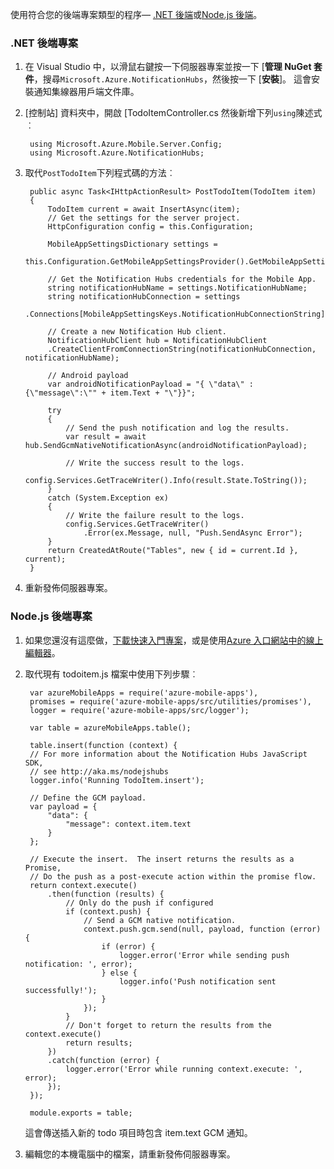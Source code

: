 使用符合您的後端專案類型的程序&mdash; [.NET 後端](#dotnet)或[Node.js 後端](#nodejs)。

### <a name="dotnet"></a>.NET 後端專案

1. 在 Visual Studio 中，以滑鼠右鍵按一下伺服器專案並按一下 [**管理 NuGet 套件**，搜尋`Microsoft.Azure.NotificationHubs`，然後按一下 [**安裝**]。 這會安裝通知集線器用戶端文件庫。

2. [控制站] 資料夾中，開啟 [TodoItemController.cs 然後新增下列`using`陳述式︰

        using Microsoft.Azure.Mobile.Server.Config;
        using Microsoft.Azure.NotificationHubs;

3. 取代`PostTodoItem`下列程式碼的方法︰  

      
        public async Task<IHttpActionResult> PostTodoItem(TodoItem item)
        {
            TodoItem current = await InsertAsync(item);
            // Get the settings for the server project.
            HttpConfiguration config = this.Configuration;

            MobileAppSettingsDictionary settings = 
                this.Configuration.GetMobileAppSettingsProvider().GetMobileAppSettings();

            // Get the Notification Hubs credentials for the Mobile App.
            string notificationHubName = settings.NotificationHubName;
            string notificationHubConnection = settings
                .Connections[MobileAppSettingsKeys.NotificationHubConnectionString].ConnectionString;

            // Create a new Notification Hub client.
            NotificationHubClient hub = NotificationHubClient
            .CreateClientFromConnectionString(notificationHubConnection, notificationHubName);

            // Android payload
            var androidNotificationPayload = "{ \"data\" : {\"message\":\"" + item.Text + "\"}}";

            try
            {
                // Send the push notification and log the results.
                var result = await hub.SendGcmNativeNotificationAsync(androidNotificationPayload);

                // Write the success result to the logs.
                config.Services.GetTraceWriter().Info(result.State.ToString());
            }
            catch (System.Exception ex)
            {
                // Write the failure result to the logs.
                config.Services.GetTraceWriter()
                    .Error(ex.Message, null, "Push.SendAsync Error");
            }
            return CreatedAtRoute("Tables", new { id = current.Id }, current);
        }

4. 重新發佈伺服器專案。

### <a name="nodejs"></a>Node.js 後端專案

1. 如果您還沒有這麼做，[下載快速入門專案](app-service-mobile-node-backend-how-to-use-server-sdk.md#download-quickstart)，或是使用[Azure 入口網站中的線上編輯器](app-service-mobile-node-backend-how-to-use-server-sdk.md#online-editor)。
 
1. 取代現有 todoitem.js 檔案中使用下列步驟︰

        var azureMobileApps = require('azure-mobile-apps'),
        promises = require('azure-mobile-apps/src/utilities/promises'),
        logger = require('azure-mobile-apps/src/logger');
        
        var table = azureMobileApps.table();
        
        table.insert(function (context) {
        // For more information about the Notification Hubs JavaScript SDK, 
        // see http://aka.ms/nodejshubs
        logger.info('Running TodoItem.insert');
        
        // Define the GCM payload.
        var payload = {
            "data": {
                "message": context.item.text
            }
        };   
        
        // Execute the insert.  The insert returns the results as a Promise,
        // Do the push as a post-execute action within the promise flow.
        return context.execute()
            .then(function (results) {
                // Only do the push if configured
                if (context.push) {
                    // Send a GCM native notification.
                    context.push.gcm.send(null, payload, function (error) {
                        if (error) {
                            logger.error('Error while sending push notification: ', error);
                        } else {
                            logger.info('Push notification sent successfully!');
                        }
                    });
                }
                // Don't forget to return the results from the context.execute()
                return results;
            })
            .catch(function (error) {
                logger.error('Error while running context.execute: ', error);
            });
        });
        
        module.exports = table;  

    這會傳送插入新的 todo 項目時包含 item.text GCM 通知。 

2. 編輯您的本機電腦中的檔案，請重新發佈伺服器專案。 

